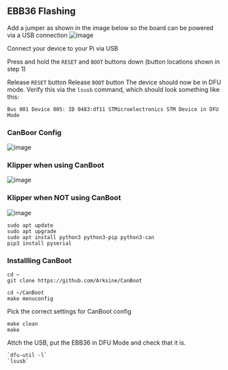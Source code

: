 ## EBB36 Flashing

Add a jumper as shown in the image below so the board can be powered via a USB connection
![image](https://github.com/baz-snow-ss/Mercury-One-Zero-G/assets/99566898/cd0944a8-8e53-47a7-bebe-bb95da758dd5)

Connect your device to your Pi via USB

Press and hold the `RESET` and `BOOT` buttons down (button locations shown in step 1)

Release `RESET` button
Release `BOOT` button
The device should now be in DFU mode. Verify this via the `lsusb` command, which should look something like this:
```
Bus 001 Device 005: ID 0483:df11 STMicroelectronics STM Device in DFU Mode
```

### CanBoor Config
![image](https://github.com/baz-snow-ss/Mercury-One-Zero-G/assets/99566898/1ca575fa-94b8-430f-a05c-4e938c5acfd6)

### Klipper when using CanBoot
![image](https://github.com/baz-snow-ss/Mercury-One-Zero-G/assets/99566898/578a743d-00b4-4261-8b22-6e3cbed7ca45)


### Klipper when NOT using CanBoot
![image](https://github.com/baz-snow-ss/Mercury-One-Zero-G/assets/99566898/7996c85d-0699-446b-a703-3f1cb153ce0b)

```
sudo apt update
sudo apt upgrade
sudo apt install python3 python3-pip python3-can
pip3 install pyserial
```

### Installling CanBoot

```
cd ~
git clone https://github.com/Arksine/CanBoot
```
```
cd ~/CanBoot
make menuconfig
```
Pick the correct settings for CanBoot config
```
make clean
make
```
Attch the USB, put the EBB36 in DFU Mode and check that it is.
```
`dfu-util -l`
`lsusb`
```
